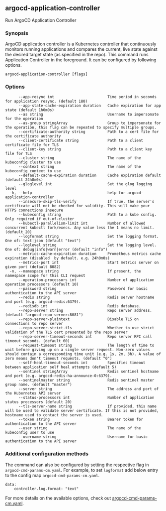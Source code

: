 ## argocd-application-controller

Run ArgoCD Application Controller

### Synopsis

ArgoCD application controller is a Kubernetes controller that continuously monitors running applications and compares the current, live state against the desired target state (as specified in the repo). This command runs Application Controller in the foreground.  It can be configured by following options.

```
argocd-application-controller [flags]
```

### Options

```
      --app-resync int                        Time period in seconds for application resync. (default 180)
      --app-state-cache-expiration duration   Cache expiration for app state (default 1h0m0s)
      --as string                             Username to impersonate for the operation
      --as-group stringArray                  Group to impersonate for the operation, this flag can be repeated to specify multiple groups.
      --certificate-authority string          Path to a cert file for the certificate authority
      --client-certificate string             Path to a client certificate file for TLS
      --client-key string                     Path to a client key file for TLS
      --cluster string                        The name of the kubeconfig cluster to use
      --context string                        The name of the kubeconfig context to use
      --default-cache-expiration duration     Cache expiration default (default 24h0m0s)
      --gloglevel int                         Set the glog logging level
  -h, --help                                  help for argocd-application-controller
      --insecure-skip-tls-verify              If true, the server's certificate will not be checked for validity. This will make your HTTPS connections insecure
      --kubeconfig string                     Path to a kube config. Only required if out-of-cluster
      --kubectl-parallelism-limit int         Number of allowed concurrent kubectl fork/execs. Any value less the 1 means no limit. (default 20)
      --logformat string                      Set the logging format. One of: text|json (default "text")
      --loglevel string                       Set the logging level. One of: debug|info|warn|error (default "info")
      --metrics-cache-expiration duration     Prometheus metrics cache expiration (disabled  by default. e.g. 24h0m0s)
      --metrics-port int                      Start metrics server on given port (default 8082)
  -n, --namespace string                      If present, the namespace scope for this CLI request
      --operation-processors int              Number of application operation processors (default 10)
      --password string                       Password for basic authentication to the API server
      --redis string                          Redis server hostname and port (e.g. argocd-redis:6379). 
      --redisdb int                           Redis database.
      --repo-server string                    Repo server address. (default "argocd-repo-server:8081")
      --repo-server-plaintext                 Disable TLS on connections to repo server
      --repo-server-strict-tls                Whether to use strict validation of the TLS cert presented by the repo server
      --repo-server-timeout-seconds int       Repo server RPC call timeout seconds. (default 60)
      --request-timeout string                The length of time to wait before giving up on a single server request. Non-zero values should contain a corresponding time unit (e.g. 1s, 2m, 3h). A value of zero means don't timeout requests. (default "0")
      --self-heal-timeout-seconds int         Specifies timeout between application self heal attempts (default 5)
      --sentinel stringArray                  Redis sentinel hostname and port (e.g. argocd-redis-ha-announce-0:6379). 
      --sentinelmaster string                 Redis sentinel master group name. (default "master")
      --server string                         The address and port of the Kubernetes API server
      --status-processors int                 Number of application status processors (default 20)
      --tls-server-name string                If provided, this name will be used to validate server certificate. If this is not provided, hostname used to contact the server is used.
      --token string                          Bearer token for authentication to the API server
      --user string                           The name of the kubeconfig user to use
      --username string                       Username for basic authentication to the API server
```


### Additional configuration methods

The command can also be configured by setting the respective flag in `argocd-cmd-params-cm.yaml`. For example, to set `logformat` add below entry to the config map `argocd-cmd-params-cm.yaml`.

```
data:
    controller.log.format: "text"
```

For more details on the available options, check out [argocd-cmd-params-cm.yaml](../argocd-cmd-params-cm.yaml).

